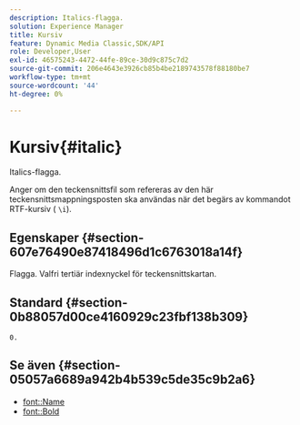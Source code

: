 ```yaml
---
description: Italics-flagga.
solution: Experience Manager
title: Kursiv
feature: Dynamic Media Classic,SDK/API
role: Developer,User
exl-id: 46575243-4472-44fe-89ce-30d9c875c7d2
source-git-commit: 206e4643e3926cb85b4be2189743578f88180be7
workflow-type: tm+mt
source-wordcount: '44'
ht-degree: 0%

---
```


# Kursiv{#italic}

Italics-flagga.

Anger om den teckensnittsfil som refereras av den här teckensnittsmappningsposten ska användas när det begärs av kommandot RTF-kursiv ( `\i`).

## Egenskaper {#section-607e76490e87418496d1c6763018a14f}

Flagga. Valfri tertiär indexnyckel för teckensnittskartan.

## Standard {#section-0b88057d00ce4160929c23fbf138b309}

`0.`

## Se även {#section-05057a6689a942b4b539c5de35c9b2a6}

* [font::Name](r-name-font.md#reference_C55889877DC54AABB60734DCDE86EE76)
* [font::Bold](../../../../../is-api/image-catalog/image-serving-api-ref/c-image-catalog-reference/c-font-map-reference/r-bold-font.md#reference-f7b017ef67574a29abfc3954ab64159c)
